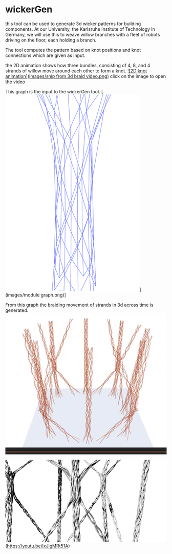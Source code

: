 # wickerGen
this tool can be used to generate 3d wicker patterns for building components. At our University, the Karlsruhe Institute of Technology in Germany, we will use this to weave willow branches with a fleet of robots driving on the floor, each holding a branch.

The tool computes the pattern based on knot positions and knot connections which are given as input.

the 2D animation shows how three bundles, consisting of 4, 8, and 4 strands of willow move around each other to form a knot.
[![2D knot animation](images/snip from 3d braid video.png)](https://youtu.be/vFCoQ6GhMaU)
click on the image to open the video


This graph is the input to the wickerGen tool.
[![2D knot animation](https://github.com/ottozastrow/wickerGen/blob/a4458d3a5dc8888d48d74b991b4385bf3921aa22/images/module%20graph.png)](images/module graph.png)]


From this graph the braiding movement of strands in 3d across time is generated.
[![2D knot animation](https://github.com/ottozastrow/wickerGen/blob/a4458d3a5dc8888d48d74b991b4385bf3921aa22/images/snip%20from%203d%20braid%20video.png)](https://youtu.be/ixJlgMRt51A)


![3d output](https://github.com/ottozastrow/wickerGen/blob/aa4d645499e42305e3c282427227b58d925d0c1f/images/3d%20braided%20visualization.jpeg)(https://youtu.be/ixJlgMRt51A)

